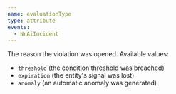 ```yaml
---
name: evaluationType
type: attribute
events:
  - NrAiIncident
---
```


The reason the violation was opened. Available values: 

* `threshold` (the condition threshold was breached)
* `expiration` (the entity's signal was lost)
* `anomaly` (an automatic anomaly was generated)